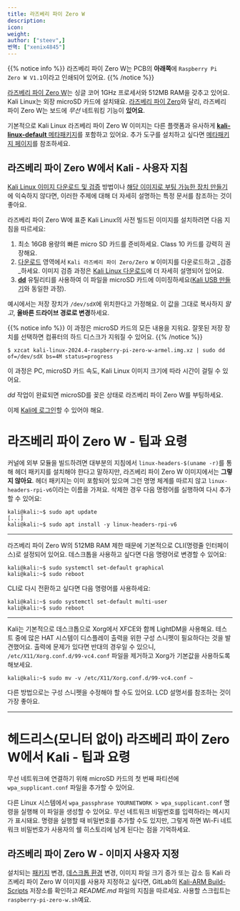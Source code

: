 ```yaml
---
title: 라즈베리 파이 Zero W
description:
icon:
weight:
author: ["steev",]
번역: ["xenix4845"]
---
```


{{% notice info %}}
라즈베리 파이 Zero W는 PCB의 **아래쪽**에 `Raspberry Pi Zero W V1.1`이라고 인쇄되어 있어요.
{{% /notice %}}

[라즈베리 파이 Zero W](https://www.raspberrypi.org/products/raspberry-pi-zero-w-/)는 싱글 코어 1GHz 프로세서와 512MB RAM을 갖추고 있어요. Kali Linux는 외장 microSD 카드에 설치돼요. [라즈베리 파이 Zero](/docs/arm/raspberry-pi-zero/)와 달리, 라즈베리 파이 Zero W는 보드에 *무선* 네트워킹 기능이 **있어요**.

기본적으로 Kali Linux 라즈베리 파이 Zero W 이미지는 다른 플랫폼과 유사하게 [**kali-linux-default** 메타패키지](/docs/general-use/metapackages/)를 포함하고 있어요. 추가 도구를 설치하고 싶다면 [메타패키지 페이지](/docs/general-use/metapackages/)를 참조하세요.

## 라즈베리 파이 Zero W에서 Kali - 사용자 지침

[Kali Linux 이미지 다운로드 및 검증](/docs/introduction/download-official-kali-linux-images/) 방법이나 [해당 이미지로 부팅 가능한 장치 만들기](/docs/usb/live-usb-install-with-windows/)에 익숙하지 않다면, 이러한 주제에 대해 더 자세히 설명하는 특정 문서를 참조하는 것이 좋아요.

라즈베리 파이 Zero W에 표준 Kali Linux의 사전 빌드된 이미지를 설치하려면 다음 지침을 따르세요:

1. 최소 16GB 용량의 빠른 micro SD 카드를 준비하세요. Class 10 카드를 강력히 권장해요.
2. [다운로드](/get-kali/) 영역에서 `Kali 라즈베리 파이 Zero/Zero W` 이미지를 다운로드하고 _검증_하세요. 이미지 검증 과정은 [Kali Linux 다운로드](/docs/introduction/download-official-kali-linux-images/)에 더 자세히 설명되어 있어요.
3. **[dd](https://manpages.debian.org/testing/coreutils/dd.1.en.html)** 유틸리티를 사용하여 이 파일을 microSD 카드에 이미징하세요([Kali USB 만들기](/docs/usb/live-usb-install-with-windows/)와 동일한 과정).

예시에서는 저장 장치가 `/dev/sdX`에 위치한다고 가정해요. 이 값을 그대로 복사하지 _말고_, **올바른 드라이브 경로로 변경**하세요.

{{% notice info %}}
이 과정은 microSD 카드의 모든 내용을 지워요. 잘못된 저장 장치를 선택하면 컴퓨터의 하드 디스크가 지워질 수 있어요.
{{% /notice %}}

```console
$ xzcat kali-linux-2024.4-raspberry-pi-zero-w-armel.img.xz | sudo dd of=/dev/sdX bs=4M status=progress
```

이 과정은 PC, microSD 카드 속도, Kali Linux 이미지 크기에 따라 시간이 걸릴 수 있어요.

_dd_ 작업이 완료되면 microSD를 꽂은 상태로 라즈베리 파이 Zero W를 부팅하세요.

이제 [Kali에 로그인](/docs/introduction/default-credentials/)할 수 있어야 해요.

# 라즈베리 파이 Zero W - 팁과 요령

커널에 외부 모듈을 빌드하려면 대부분의 지침에서 `linux-headers-$(uname -r)`를 통해 헤더 패키지를 설치해야 한다고 말하지만, 라즈베리 파이 Zero W 이미지에서는 **그렇지 않아요**. 헤더 패키지는 이미 포함되어 있으며 그런 명명 체계를 따르지 않고 `linux-headers-rpi-v6`이라는 이름을 가져요. 삭제한 경우 다음 명령어를 실행하여 다시 추가할 수 있어요:

```console
kali@kali:~$ sudo apt update
[...]
kali@kali:~$ sudo apt install -y linux-headers-rpi-v6
```

- - -

라즈베리 파이 Zero W의 512MB RAM 제한 때문에 기본적으로 CLI(명령줄 인터페이스)로 설정되어 있어요. 데스크톱을 사용하고 싶다면 다음 명령어로 변경할 수 있어요:

```console
kali@kali:~$ sudo systemctl set-default graphical
kali@kali:~$ sudo reboot
```

CLI로 다시 전환하고 싶다면 다음 명령어를 사용하세요:

```console
kali@kali:~$ sudo systemctl set-default multi-user
kali@kali:~$ sudo reboot
```

- - -

Kali는 기본적으로 데스크톱으로 Xorg에서 XFCE와 함께 LightDM을 사용해요. 테스트 중에 많은 HAT 시스템이 디스플레이 출력을 위한 구성 스니펫이 필요하다는 것을 발견했어요. 출력에 문제가 있다면 반대의 경우일 수 있으니, `/etc/X11/Xorg.conf.d/99-vc4.conf` 파일을 제거하고 Xorg가 기본값을 사용하도록 해보세요.

```console
kali@kali:~$ sudo mv -v /etc/X11/Xorg.conf.d/99-vc4.conf ~
```

다른 방법으로는 구성 스니펫을 수정해야 할 수도 있어요. LCD 설명서를 참조하는 것이 가장 좋아요.

- - -

# 헤드리스(모니터 없이) 라즈베리 파이 Zero W에서 Kali - 팁과 요령

무선 네트워크에 연결하기 위해 microSD 카드의 첫 번째 파티션에 `wpa_supplicant.conf` 파일을 추가할 수 있어요.

다른 Linux 시스템에서 `wpa_passphrase YOURNETWORK > wpa_supplicant.conf` 명령을 실행해 이 파일을 생성할 수 있어요. 무선 네트워크 비밀번호를 입력하라는 메시지가 표시돼요. 명령을 실행할 때 비밀번호를 추가할 수도 있지만, 그렇게 하면 Wi-Fi 네트워크 비밀번호가 사용자의 쉘 히스토리에 남게 된다는 점을 기억하세요.

## 라즈베리 파이 Zero W - 이미지 사용자 지정

설치되는 [패키지](/docs/general-use/metapackages/) 변경, [데스크톱 환경](/docs/general-use/switching-desktop-environments/) 변경, 이미지 파일 크기 증가 또는 감소 등 Kali 라즈베리 파이 Zero W 이미지를 사용자 지정하고 싶다면, GitLab의 [Kali-ARM Build-Scripts](https://gitlab.com/kalilinux/build-scripts/kali-arm) 저장소를 확인하고 _README.md_ 파일의 지침을 따르세요. 사용할 스크립트는 `raspberry-pi-zero-w.sh`예요.

